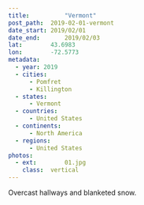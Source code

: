 ```yaml
---
title:			"Vermont"
post_path:	2019-02-01-vermont
date_start:	2019/02/01
date_end:		2019/02/03
lat:        43.6983
lon:        -72.5773
metadata:
  - year: 2019
  - cities:
      - Pomfret
      - Killington
  - states:
      - Vermont
  - countries:
      - United States
  - continents:
      - North America
  - regions:
      - United States
photos:
  - ext:		01.jpg
    class:	vertical
---
```

Overcast hallways and blanketed snow.